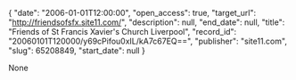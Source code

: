 {
  "date": "2006-01-01T12:00:00", 
  "open_access": true, 
  "target_url": "http://friendsofsfx.site11.com/", 
  "description": null, 
  "end_date": null, 
  "title": "Friends of St Francis Xavier's Church Liverpool", 
  "record_id": "20060101T120000/y69cPifou0xIL/kA7c67EQ==", 
  "publisher": "site11.com", 
  "slug": 65208849, 
  "start_date": null
}

None